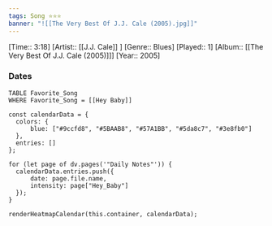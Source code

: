 ```yaml
---
tags: Song ⭐⭐⭐ 
banner: "![[The Very Best Of J.J. Cale (2005).jpg]]"
---
```

[Time:: 3:18]
[Artist:: [[J.J. Cale]] ]
[Genre:: Blues]
[Played:: 1]
[Album:: [[The Very Best Of J.J. Cale (2005)]]]
[Year:: 2005]
### Dates
````dataview
TABLE Favorite_Song
WHERE Favorite_Song = [[Hey Baby]]
````
  ```dataviewjs
const calendarData = { 
	colors: { 
		blue: ["#9ccfd8", "#5BAAB8", "#57A1BB", "#5da8c7", "#3e8fb0"] 
	}, 
	entries: [] 
}; 

for (let page of dv.pages('"Daily Notes"')) { 
	calendarData.entries.push({ 
		date: page.file.name, 
		intensity: page["Hey_Baby"]
	}); 
} 

renderHeatmapCalendar(this.container, calendarData);
```
